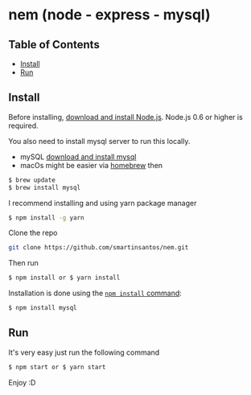 # nem (node - express - mysql)

## Table of Contents

- [Install](#install)
- [Run](#run)

## Install

Before installing, [download and install Node.js](https://nodejs.org/en/download/).
Node.js 0.6 or higher is required.

You also need to install mysql server to run this locally.
- mySQL [download and install mysql](https://dev.mysql.com/downloads/)
- macOs might be easier via [homebrew](https://brew.sh/) then
```sh
$ brew update
$ brew install mysql
```

I recommend installing and using yarn package manager
```sh
$ npm install -g yarn
```

Clone the repo
```sh
git clone https://github.com/smartinsantos/nem.git
```

Then run
```sh
$ npm install or $ yarn install
```


Installation is done using the
[`npm install` command](https://docs.npmjs.com/getting-started/installing-npm-packages-locally):

```sh
$ npm install mysql
```

## Run
It's very easy just run the following command
```sh
$ npm start or $ yarn start
```
Enjoy :D

[Sergio Martin]: http://sergjs.com/

